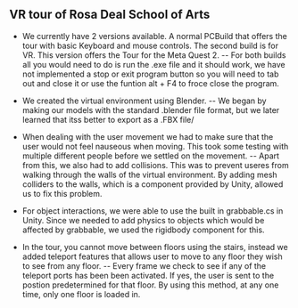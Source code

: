 
##                                        VR tour of Rosa Deal School of Arts
- We currently have 2 versions available. A normal PCBuild  that offers the tour with basic Keyboard and mouse controls.
The second build is for VR. This version offers the Tour for the Meta Quest 2. 
-- For both builds all you would need to do is run the .exe file and it should work, we have not implemented a stop or exit program button so you will need to tab out 
and close it or use the funtion alt + F4 to froce close the program.

- We created the virtual environment using Blender. 
-- We began by making our models with the standard .blender file format, but we later learned that itss better to export as a .FBX file/

- When dealing with the user movement we had to make sure that the user would not feel nauseous when moving. This took some testing with multiple different people before we settled on the movement. 
-- Apart from this, we also had to add collisions. This was to prevent useres from walking through the walls of the virtual environment. By adding mesh colliders to the walls, which is a component provided by Unity, allowed us to fix this problem.

- For object interactions, we were able to use the built in grabbable.cs in Unity. Since we needed to add physics to objects which would be affected by grabbable, we used the rigidbody component for this.

- In the tour, you cannot move between floors using the stairs, instead we added teleport features that allows user to move to any floor they wish to see from any floor. 
-- Every frame we check to see if any of the teleport ports has been been activated. If yes, the user is sent to the postion predetermined for that floor. By using this method, at any one time, only one floor is loaded in.
